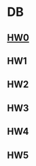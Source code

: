# DB
## [HW0](https://drive.google.com/file/d/1lXFxurR4skVvS74FS3rRskkLHzJDVsjs/view?usp=sharing)
## HW1
## HW2
## HW3
## HW4
## HW5
